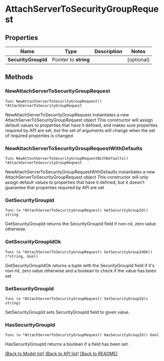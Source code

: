 # AttachServerToSecurityGroupRequest

## Properties

Name | Type | Description | Notes
------------ | ------------- | ------------- | -------------
**SecurityGroupId** | Pointer to **string** |  | [optional] 

## Methods

### NewAttachServerToSecurityGroupRequest

`func NewAttachServerToSecurityGroupRequest() *AttachServerToSecurityGroupRequest`

NewAttachServerToSecurityGroupRequest instantiates a new AttachServerToSecurityGroupRequest object
This constructor will assign default values to properties that have it defined,
and makes sure properties required by API are set, but the set of arguments
will change when the set of required properties is changed

### NewAttachServerToSecurityGroupRequestWithDefaults

`func NewAttachServerToSecurityGroupRequestWithDefaults() *AttachServerToSecurityGroupRequest`

NewAttachServerToSecurityGroupRequestWithDefaults instantiates a new AttachServerToSecurityGroupRequest object
This constructor will only assign default values to properties that have it defined,
but it doesn't guarantee that properties required by API are set

### GetSecurityGroupId

`func (o *AttachServerToSecurityGroupRequest) GetSecurityGroupId() string`

GetSecurityGroupId returns the SecurityGroupId field if non-nil, zero value otherwise.

### GetSecurityGroupIdOk

`func (o *AttachServerToSecurityGroupRequest) GetSecurityGroupIdOk() (*string, bool)`

GetSecurityGroupIdOk returns a tuple with the SecurityGroupId field if it's non-nil, zero value otherwise
and a boolean to check if the value has been set.

### SetSecurityGroupId

`func (o *AttachServerToSecurityGroupRequest) SetSecurityGroupId(v string)`

SetSecurityGroupId sets SecurityGroupId field to given value.

### HasSecurityGroupId

`func (o *AttachServerToSecurityGroupRequest) HasSecurityGroupId() bool`

HasSecurityGroupId returns a boolean if a field has been set.


[[Back to Model list]](../README.md#documentation-for-models) [[Back to API list]](../README.md#documentation-for-api-endpoints) [[Back to README]](../README.md)


